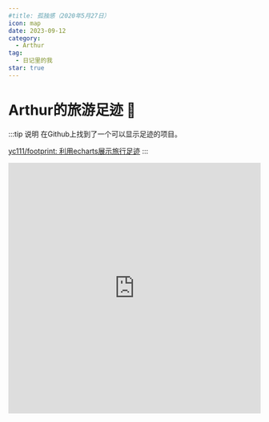 ```yaml
---
#title: 孤独感（2020年5月27日）
icon: map
date: 2023-09-12
category:
  - Arthur
tag:
  - 日记里的我
star: true
---
```

# Arthur的旅游足迹 👣

:::tip 说明
在Github上找到了一个可以显示足迹的项目。

[yc111/footprint: 利用echarts展示旅行足迹](https://github.com/yc111/footprint)
:::

<iframe 
src="https://arthurfsy2.github.io/footprint/index.html" 
frameborder=0
height=500
width=100%
seamless=seamless
scrolling=auto
></iframe>
